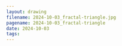 ```yaml
---
layout: drawing
filename: 2024-10-03_fractal-triangle.jpg
pagename: 2024-10-03_fractal-triangle
date: 2024-10-03
tags:
---
```


